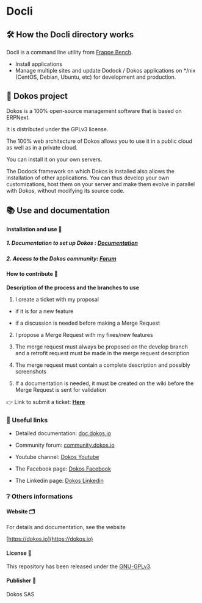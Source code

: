 # Docli 

## :hammer_and_wrench: How the Docli directory works

Docli is a command line utility from [Frappe Bench](https://github.com/frappe.bench).

- Install applications
- Manage multiple sites and update Dodock / Dokos applications on */nix (CentOS, Debian, Ubuntu, etc) for development and production.

## :rocket: Dokos project 

Dokos is a 100% open-source management software that is based on ERPNext.

It is distributed under the GPLv3 license.

The 100% web architecture of Dokos allows you to use it in a public cloud as well as in a private cloud.

You can install it on your own servers.

The Dodock framework on which Dokos is installed also allows the installation of other applications. You can thus develop your own customizations, host them on your server and make them evolve in parallel with Dokos, without modifying its source code.

## :books: Use and documentation

#### Installation and use :construction:

##### 1. Documentation to set up Dokos : [Documentation](https://doc.dokos.io/fr)

##### 2. Access to the Dokos community: [Forum](https://community.dokos.io/)

#### How to contribute :rocket:

**Description of the process and the branches to use**

1. I create a ticket with my proposal

- if it is for a new feature

- if a discussion is needed before making a Merge Request

2. I propose a Merge Request with my fixes/new features

3. The merge request must always be proposed on the develop branch and a retrofit request must be made in the merge request description

4. The merge request must contain a complete description and possibly screenshots

5. If a documentation is needed, it must be created on the wiki before the Merge Request is sent for validation

:point_right: Link to submit a ticket: **[Here](https://gitlab.com/dokos/dokos/-/issues)**

### :link: Useful links

- Detailed documentation: [doc.dokos.io](https://doc.dokos.io/fr/home)

- Community forum: [community.dokos.io](https://community.dokos.io/)

- Youtube channel: [Dokos Youtube](https://www.youtube.com/channel/UC2f3m8QANAVfKi2Pzw2fBlw)

- The Facebook page: [Dokos Facebook](https://www.facebook.com/dokos.io)

- The Linkedin page: [Dokos Linkedin](https://www.linkedin.com/company/dokos.io)

### :grey_question: Others informations

#### Website :card_index_dividers:

For details and documentation, see the website

[https://dokos.io](https://dokos.io)

#### License :page_facing_up:

This repository has been released under the [GNU-GPLv3](LICENSE).

#### Publisher :pushpin:

Dokos SAS
